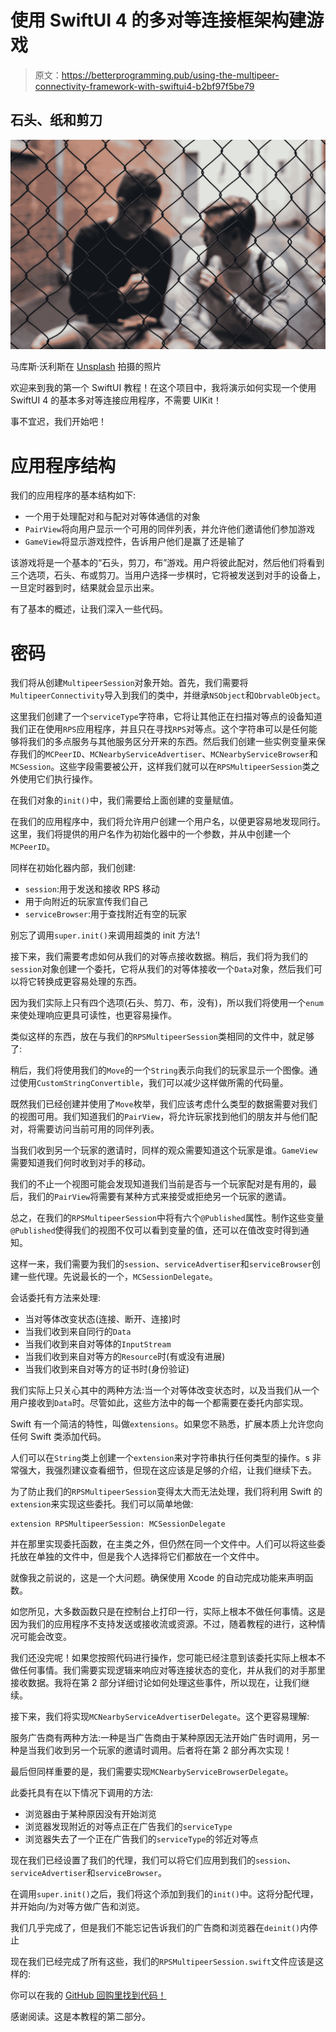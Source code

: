 # 使用 SwiftUI 4 的多对等连接框架构建游戏

> 原文：<https://betterprogramming.pub/using-the-multipeer-connectivity-framework-with-swiftui4-b2bf97f5be79>

## 石头、纸和剪刀

![](img/285fda1b86f2e18f9066a529b9666eac.png)

马库斯·沃利斯在 [Unsplash](https://unsplash.com?utm_source=medium&utm_medium=referral) 拍摄的照片

欢迎来到我的第一个 SwiftUI 教程！在这个项目中，我将演示如何实现一个使用 SwiftUI 4 的基本多对等连接应用程序，不需要 UIKit！

事不宜迟，我们开始吧！

# 应用程序结构

我们的应用程序的基本结构如下:

*   一个用于处理配对和与配对对等体通信的对象
*   `PairView`将向用户显示一个可用的同伴列表，并允许他们邀请他们参加游戏
*   `GameView`将显示游戏控件，告诉用户他们是赢了还是输了

该游戏将是一个基本的“石头，剪刀，布”游戏。用户将彼此配对，然后他们将看到三个选项，石头、布或剪刀。当用户选择一步棋时，它将被发送到对手的设备上，一旦定时器到时，结果就会显示出来。

有了基本的概述，让我们深入一些代码。

# 密码

我们将从创建`MultipeerSession`对象开始。首先，我们需要将`MultipeerConnectivity`导入到我们的类中，并继承`NSObject`和`ObrvableObject`。

这里我们创建了一个`serviceType`字符串，它将让其他正在扫描对等点的设备知道我们正在使用`RPS`应用程序，并且只在寻找`RPS`对等点。这个字符串可以是任何能够将我们的多点服务与其他服务区分开来的东西。然后我们创建一些实例变量来保存我们的`MCPeerID`、`MCNearbyServiceAdvertiser`、`MCNearbyServiceBrowser`和`MCSession`。这些字段需要被公开，这样我们就可以在`RPSMultipeerSession`类之外使用它们执行操作。

在我们对象的`init()`中，我们需要给上面创建的变量赋值。

在我们的应用程序中，我们将允许用户创建一个用户名，以便更容易地发现同行。这里，我们将提供的用户名作为初始化器中的一个参数，并从中创建一个`MCPeerID`。

同样在初始化器内部，我们创建:

*   `session`:用于发送和接收 RPS 移动
*   用于向附近的玩家宣传我们自己
*   `serviceBrowser`:用于查找附近有空的玩家

别忘了调用`super.init()`来调用超类的 init 方法’!

接下来，我们需要考虑如何从我们的对等点接收数据。稍后，我们将为我们的`session`对象创建一个委托，它将从我们的对等体接收一个`Data`对象，然后我们可以将它转换成更容易处理的东西。

因为我们实际上只有四个选项(石头、剪刀、布，没有)，所以我们将使用一个`enum`来使处理响应更具可读性，也更容易操作。

类似这样的东西，放在与我们的`RPSMultipeerSession`类相同的文件中，就足够了:

稍后，我们将使用我们的`Move`的一个`String`表示向我们的玩家显示一个图像。通过使用`CustomStringConvertible`，我们可以减少这样做所需的代码量。

既然我们已经创建并使用了`Move`枚举，我们应该考虑什么类型的数据需要对我们的视图可用。我们知道我们的`PairView`，将允许玩家找到他们的朋友并与他们配对，将需要访问当前可用的同伴列表。

当我们收到另一个玩家的邀请时，同样的观众需要知道这个玩家是谁。`GameView`需要知道我们何时收到对手的移动。

我们的不止一个视图可能会发现知道我们当前是否与一个玩家配对是有用的，最后，我们的`PairView`将需要有某种方式来接受或拒绝另一个玩家的邀请。

总之，在我们的`RPSMultipeerSession`中将有六个`@Published`属性。制作这些变量`@Published`使得我们的视图不仅可以看到变量的值，还可以在值改变时得到通知。

这样一来，我们需要为我们的`session`、`serviceAdvertiser`和`serviceBrowser`创建一些代理。先说最长的一个，`MCSessionDelegate`。

会话委托有方法来处理:

*   当对等体改变状态(连接、断开、连接)时
*   当我们收到来自同行的`Data`
*   当我们收到来自对等体的`InputStream`
*   当我们收到来自对等方的`Resource`时(有或没有进展)
*   当我们收到来自对等方的证书时(身份验证)

我们实际上只关心其中的两种方法:当一个对等体改变状态时，以及当我们从一个用户接收到`Data`时。尽管如此，这些方法中的每一个都需要在委托内部实现。

Swift 有一个简洁的特性，叫做`extensions`。如果您不熟悉，扩展本质上允许您向任何 Swift 类添加代码。

人们可以在`String`类上创建一个`extension`来对字符串执行任何类型的操作。s 非常强大，我强烈建议查看细节，但现在这应该是足够的介绍，让我们继续下去。

为了防止我们的`RPSMultipeerSession`变得太大而无法处理，我们将利用 Swift 的`extension`来实现这些委托。我们可以简单地做:

```
extension RPSMultipeerSession: MCSessionDelegate
```

并在那里实现委托函数，在主类之外，但仍然在同一个文件中。人们可以将这些委托放在单独的文件中，但是我个人选择将它们都放在一个文件中。

就像我之前说的，这是一个大问题。确保使用 Xcode 的自动完成功能来声明函数。

如您所见，大多数函数只是在控制台上打印一行，实际上根本不做任何事情。这是因为我们的应用程序不支持发送或接收流或资源。不过，随着教程的进行，这种情况可能会改变。

我们还没完呢！如果您按照代码进行操作，您可能已经注意到该委托实际上根本不做任何事情。我们需要实现逻辑来响应对等连接状态的变化，并从我们的对手那里接收数据。我将在第 2 部分详细讨论如何处理这些事件，所以现在，让我们继续。

接下来，我们将实现`MCNearbyServiceAdvertiserDelegate`。这个更容易理解:

服务广告商有两种方法:一种是当广告商由于某种原因无法开始广告时调用，另一种是当我们收到另一个玩家的邀请时调用。后者将在第 2 部分再次实现！

最后但同样重要的是，我们需要实现`MCNearbyServiceBrowserDelegate`。

此委托具有在以下情况下调用的方法:

*   浏览器由于某种原因没有开始浏览
*   浏览器发现附近的对等点正在广告我们的`serviceType`
*   浏览器失去了一个正在广告我们的`serviceType`的邻近对等点

现在我们已经设置了我们的代理，我们可以将它们应用到我们的`session`、`serviceAdvertiser`和`serviceBrowser`。

在调用`super.init()`之后，我们将这个添加到我们的`init()`中。这将分配代理，并开始向/为对等方做广告和浏览。

我们几乎完成了，但是我们不能忘记告诉我们的广告商和浏览器在`deinit()`内停止

现在我们已经完成了所有这些，我们的`RPSMultipeerSession.swift`文件应该是这样的:

你可以在我的 [GitHub 回购里找到代码！](https://github.com/TheNightmanCodeth/RPS)

感谢阅读。这是本教程的第二部分。